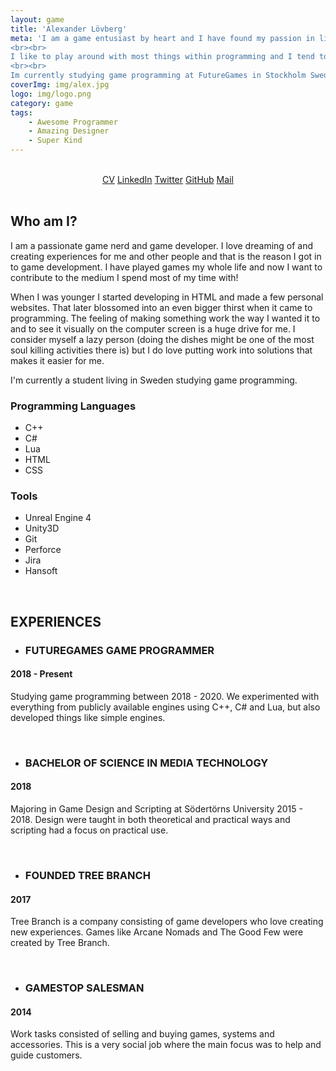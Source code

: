 ```yaml
---
layout: game
title: 'Alexander Lövberg'
meta: 'I am a game entusiast by heart and I have found my passion in life, being a game developer. 
<br><br>
I like to play around with most things within programming and I tend to gather information on pretty every topic. 
<br><br> 
Im currently studying game programming at FutureGames in Stockholm Sweden.'
coverImg: img/alex.jpg
logo: img/logo.png
category: game
tags:
    - Awesome Programmer
    - Amazing Designer
    - Super Kind
---
```


<br>
<center>
<a class="button" href="{{site.baseurl}}/data/CV_AlexanderLovberg.pdf">CV</a>
<a class="button" href="https://www.linkedin.com/in/alexanderlovberg/">LinkedIn</a>
<a class="button" href="https://twitter.com/LeafMountain">Twitter</a>
<a class="button" href="https://github.com/LeafMountain">GitHub</a>
<a class="button" href="mailto: contact@alexanderlovberg.com">Mail</a>
</center>
<br>

## Who am I?

I am a passionate game nerd and game developer. I love dreaming of and creating experiences for me and other people and that is the reason I got in to game development. I have played games my whole life and now I want to contribute to the medium I spend most of my time with!

When I was younger I started developing in HTML and made a few personal websites. That later blossomed into an even bigger thirst when it came to programming. The feeling of making something work the way I wanted it to and to see it visually on the computer screen is a huge drive for me. I consider myself a lazy person (doing the dishes might be one of the most soul killing activities there is) but I do love putting work into solutions that makes it easier for me.

I'm currently a student living in Sweden studying game programming.

### Programming Languages
* C++
* C#
* Lua
* HTML
* CSS

### Tools
* Unreal Engine 4
* Unity3D
* Git
* Perforce
* Jira
* Hansoft

<br>


## EXPERIENCES

* ### FUTUREGAMES GAME PROGRAMMER
#### 2018 - Present <br>
Studying game programming between 2018 - 2020. We experimented with
everything from publicly available engines using C++, C# and Lua, but also
developed things like simple engines.

<br>

* ### BACHELOR OF SCIENCE IN MEDIA TECHNOLOGY
#### 2018 <br>
Majoring in Game Design and Scripting at Södertörns University
2015 - 2018. Design were taught in both theoretical and practical
ways and scripting had a focus on practical use.

<br>

* ### FOUNDED TREE BRANCH 
#### 2017<br>
Tree Branch is a company consisting of game developers who love
creating new experiences. Games like Arcane Nomads and The
Good Few were created by Tree Branch.

<br>

* ### GAMESTOP SALESMAN 
#### 2014 <br>
Work tasks consisted of selling and buying games, systems and
accessories. This is a very social job where the main focus was to
help and guide customers.


